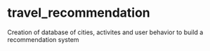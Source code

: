 # travel_recommendation
Creation of database of cities, activites and user behavior to build a recommendation system
